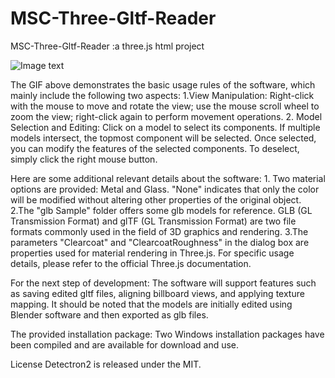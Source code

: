 # MSC-Three-Gltf-Reader
 MSC-Three-Gltf-Reader :a three.js html project

![Image text](https://github.com/mu116699/MSC-Three-Gltf-Reader/blob/master/123.gif)

The GIF above demonstrates the basic usage rules of the software, which mainly include the following two aspects:
    1.View Manipulation: Right-click with the mouse to move and rotate the view; use the mouse scroll wheel to zoom the view; right-click again to perform movement operations.
    2. Model Selection and Editing: Click on a model to select its components. If multiple models intersect, the topmost component will be selected. Once selected, you can modify the features of the selected components. To deselect, simply click the right mouse button.

Here are some additional relevant details about the software:
    1. Two material options are provided: Metal and Glass. "None" indicates that only the color will be modified without altering other properties of the original object.
    2.The "glb Sample" folder offers some glb models for reference. GLB (GL Transmission Format) and glTF (GL Transmission Format) are two file formats commonly used in the field of 3D graphics and rendering.
    3.The parameters "Clearcoat" and "ClearcoatRoughness" in the dialog box are properties used for material rendering in Three.js. For specific usage details, please refer to the official Three.js documentation.

For the next step of development:
The software will support features such as saving edited gltf files, aligning billboard views, and applying texture mapping. It should be noted that the models are initially edited using Blender software and then exported as glb files.

The provided installation package:
Two Windows installation packages have been compiled and are available for download and use.

License
Detectron2 is released under the MIT.
